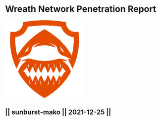 # Wreath Network Penetration Report
![logo](assets/255x255_logo.png "SunburstMako")
## || sunburst-mako || 2021-12-25 ||